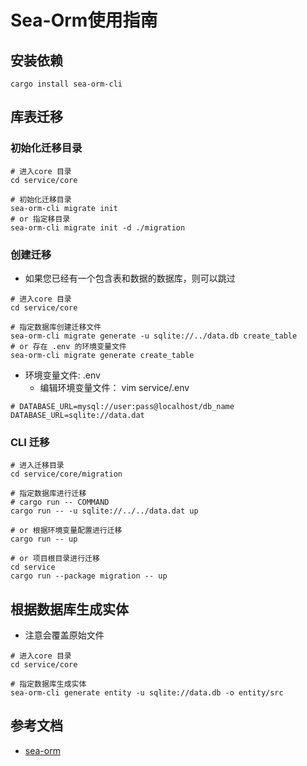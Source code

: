 # Sea-Orm使用指南

## 安装依赖

```shell
cargo install sea-orm-cli
```

## 库表迁移

### 初始化迁移目录

```shell
# 进入core 目录
cd service/core

# 初始化迁移目录
sea-orm-cli migrate init
# or 指定移目录
sea-orm-cli migrate init -d ./migration
```

### 创建迁移

- 如果您已经有一个包含表和数据的数据库，则可以跳过

```shell
# 进入core 目录
cd service/core

# 指定数据库创建迁移文件
sea-orm-cli migrate generate -u sqlite://../data.db create_table
# or 存在 .env 的环境变量文件
sea-orm-cli migrate generate create_table
```

- 环境变量文件: .env
  - 编辑环境变量文件： vim service/.env

```
# DATABASE_URL=mysql://user:pass@localhost/db_name
DATABASE_URL=sqlite://data.dat
```

### CLI 迁移

```shell
# 进入迁移目录
cd service/core/migration

# 指定数据库进行迁移
# cargo run -- COMMAND
cargo run -- -u sqlite://../../data.dat up

# or 根据环境变量配置进行迁移
cargo run -- up

# or 项目根目录进行迁移
cd service
cargo run --package migration -- up
```


## 根据数据库生成实体

- 注意会覆盖原始文件

```shell
# 进入core 目录
cd service/core

# 指定数据库生成实体
sea-orm-cli generate entity -u sqlite://data.db -o entity/src
```

## 参考文档
- [sea-orm](https://www.sea-ql.org/SeaORM/docs/index/)

